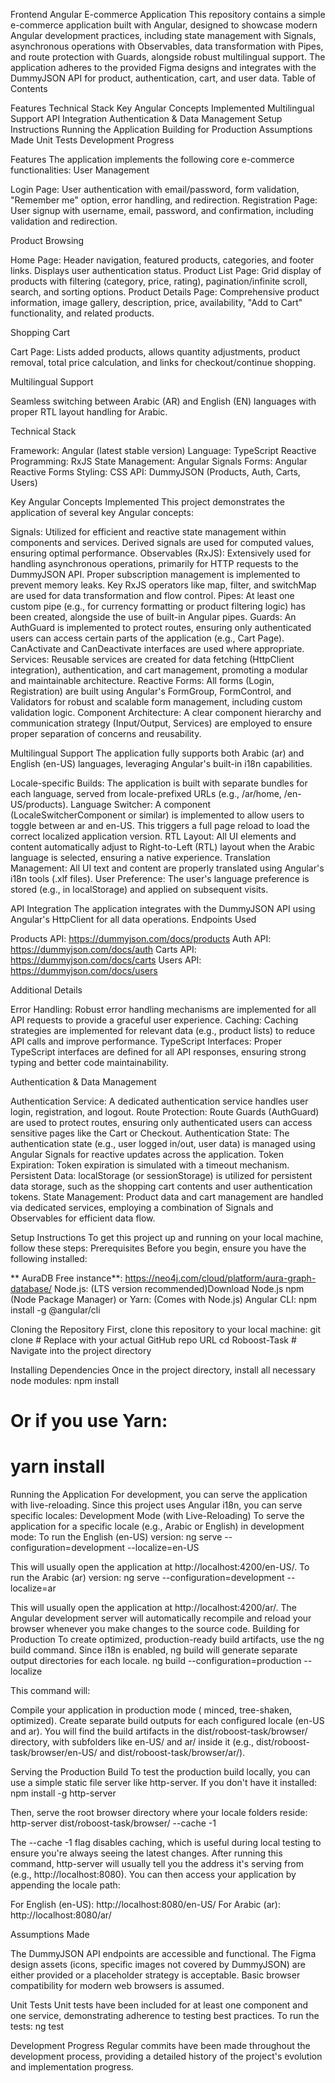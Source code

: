 Frontend Angular E-commerce Application
This repository contains a simple e-commerce application built with Angular, designed to showcase modern Angular development practices, including state management with Signals, asynchronous operations with Observables, data transformation with Pipes, and route protection with Guards, alongside robust multilingual support.
The application adheres to the provided Figma designs and integrates with the DummyJSON API for product, authentication, cart, and user data.
Table of Contents

Features
Technical Stack
Key Angular Concepts Implemented
Multilingual Support
API Integration
Authentication & Data Management
Setup Instructions
Running the Application
Building for Production
Assumptions Made
Unit Tests
Development Progress

Features
The application implements the following core e-commerce functionalities:
User Management

Login Page: User authentication with email/password, form validation, "Remember me" option, error handling, and redirection.
Registration Page: User signup with username, email, password, and confirmation, including validation and redirection.

Product Browsing

Home Page: Header navigation, featured products, categories, and footer links. Displays user authentication status.
Product List Page: Grid display of products with filtering (category, price, rating), pagination/infinite scroll, search, and sorting options.
Product Details Page: Comprehensive product information, image gallery, description, price, availability, "Add to Cart" functionality, and related products.

Shopping Cart

Cart Page: Lists added products, allows quantity adjustments, product removal, total price calculation, and links for checkout/continue shopping.

Multilingual Support

Seamless switching between Arabic (AR) and English (EN) languages with proper RTL layout handling for Arabic.

Technical Stack

Framework: Angular (latest stable version)
Language: TypeScript
Reactive Programming: RxJS
State Management: Angular Signals
Forms: Angular Reactive Forms
Styling: CSS
API: DummyJSON (Products, Auth, Carts, Users)

Key Angular Concepts Implemented
This project demonstrates the application of several key Angular concepts:

Signals: Utilized for efficient and reactive state management within components and services. Derived signals are used for computed values, ensuring optimal performance.
Observables (RxJS): Extensively used for handling asynchronous operations, primarily for HTTP requests to the DummyJSON API. Proper subscription management is implemented to prevent memory leaks. Key RxJS operators like map, filter, and switchMap are used for data transformation and flow control.
Pipes: At least one custom pipe (e.g., for currency formatting or product filtering logic) has been created, alongside the use of built-in Angular pipes.
Guards: An AuthGuard is implemented to protect routes, ensuring only authenticated users can access certain parts of the application (e.g., Cart Page). CanActivate and CanDeactivate interfaces are used where appropriate.
Services: Reusable services are created for data fetching (HttpClient integration), authentication, and cart management, promoting a modular and maintainable architecture.
Reactive Forms: All forms (Login, Registration) are built using Angular's FormGroup, FormControl, and Validators for robust and scalable form management, including custom validation logic.
Component Architecture: A clear component hierarchy and communication strategy (Input/Output, Services) are employed to ensure proper separation of concerns and reusability.

Multilingual Support
The application fully supports both Arabic (ar) and English (en-US) languages, leveraging Angular's built-in i18n capabilities.

Locale-specific Builds: The application is built with separate bundles for each language, served from locale-prefixed URLs (e.g., /ar/home, /en-US/products).
Language Switcher: A component (LocaleSwitcherComponent or similar) is implemented to allow users to toggle between ar and en-US. This triggers a full page reload to load the correct localized application version.
RTL Layout: All UI elements and content automatically adjust to Right-to-Left (RTL) layout when the Arabic language is selected, ensuring a native experience.
Translation Management: All UI text and content are properly translated using Angular's i18n tools (.xlf files).
User Preference: The user's language preference is stored (e.g., in localStorage) and applied on subsequent visits.

API Integration
The application integrates with the DummyJSON API using Angular's HttpClient for all data operations.
Endpoints Used

Products API: https://dummyjson.com/docs/products
Auth API: https://dummyjson.com/docs/auth
Carts API: https://dummyjson.com/docs/carts
Users API: https://dummyjson.com/docs/users

Additional Details

Error Handling: Robust error handling mechanisms are implemented for all API requests to provide a graceful user experience.
Caching: Caching strategies are implemented for relevant data (e.g., product lists) to reduce API calls and improve performance.
TypeScript Interfaces: Proper TypeScript interfaces are defined for all API responses, ensuring strong typing and better code maintainability.

Authentication & Data Management

Authentication Service: A dedicated authentication service handles user login, registration, and logout.
Route Protection: Route Guards (AuthGuard) are used to protect routes, ensuring only authenticated users can access sensitive pages like the Cart or Checkout.
Authentication State: The authentication state (e.g., user logged in/out, user data) is managed using Angular Signals for reactive updates across the application.
Token Expiration: Token expiration is simulated with a timeout mechanism.
Persistent Data: localStorage (or sessionStorage) is utilized for persistent data storage, such as the shopping cart contents and user authentication tokens.
State Management: Product data and cart management are handled via dedicated services, employing a combination of Signals and Observables for efficient data flow.

Setup Instructions
To get this project up and running on your local machine, follow these steps:
Prerequisites
Before you begin, ensure you have the following installed:

** AuraDB Free instance**: https://neo4j.com/cloud/platform/aura-graph-database/
Node.js: (LTS version recommended)Download Node.js
npm (Node Package Manager) or Yarn: (Comes with Node.js)
Angular CLI:  npm install -g @angular/cli



Cloning the Repository
First, clone this repository to your local machine:
git clone <your-repository-url> # Replace with your actual GitHub repo URL
cd Roboost-Task # Navigate into the project directory

Installing Dependencies
Once in the project directory, install all necessary node modules:
npm install
# Or if you use Yarn:
# yarn install

Running the Application
For development, you can serve the application with live-reloading. Since this project uses Angular i18n, you can serve specific locales:
Development Mode (with Live-Reloading)
To serve the application for a specific locale (e.g., Arabic or English) in development mode:
To run the English (en-US) version:
ng serve --configuration=development --localize=en-US

This will usually open the application at http://localhost:4200/en-US/.
To run the Arabic (ar) version:
ng serve --configuration=development --localize=ar

This will usually open the application at http://localhost:4200/ar/.
The Angular development server will automatically recompile and reload your browser whenever you make changes to the source code.
Building for Production
To create optimized, production-ready build artifacts, use the ng build command. Since i18n is enabled, ng build will generate separate output directories for each locale.
ng build --configuration=production --localize

This command will:

Compile your application in production mode ( minced, tree-shaken, optimized).
Create separate build outputs for each configured locale (en-US and ar).
You will find the build artifacts in the dist/roboost-task/browser/ directory, with subfolders like en-US/ and ar/ inside it (e.g., dist/roboost-task/browser/en-US/ and dist/roboost-task/browser/ar/).

Serving the Production Build
To test the production build locally, you can use a simple static file server like http-server. If you don't have it installed:
npm install -g http-server

Then, serve the root browser directory where your locale folders reside:
http-server dist/roboost-task/browser/ --cache -1

The --cache -1 flag disables caching, which is useful during local testing to ensure you're always seeing the latest changes.
After running this command, http-server will usually tell you the address it's serving from (e.g., http://localhost:8080). You can then access your application by appending the locale path:

For English (en-US): http://localhost:8080/en-US/
For Arabic (ar): http://localhost:8080/ar/

Assumptions Made

The DummyJSON API endpoints are accessible and functional.
The Figma design assets (icons, specific images not covered by DummyJSON) are either provided or a placeholder strategy is acceptable.
Basic browser compatibility for modern web browsers is assumed.

Unit Tests
Unit tests have been included for at least one component and one service, demonstrating adherence to testing best practices. To run the tests:
ng test

Development Progress
Regular commits have been made throughout the development process, providing a detailed history of the project's evolution and implementation progress.

